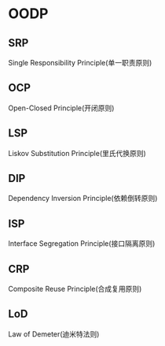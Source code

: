 # OODP
## SRP
Single Responsibility Principle(单一职责原则)
## OCP
Open-Closed Principle(开闭原则)
## LSP
Liskov Substitution Principle(里氏代换原则)
## DIP
Dependency Inversion Principle(依赖倒转原则)
## ISP
Interface Segregation Principle(接口隔离原则)
## CRP
Composite Reuse Principle(合成复用原则)
## LoD
Law of Demeter(迪米特法则)
